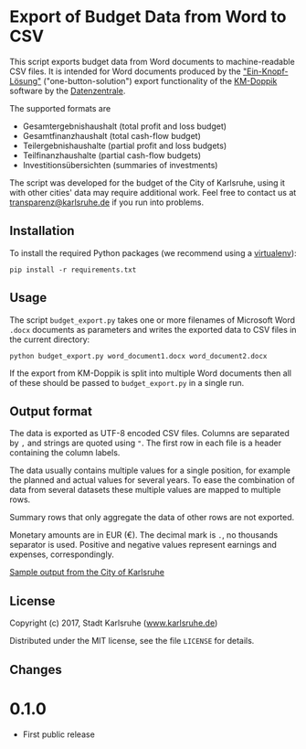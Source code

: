 # Export of Budget Data from Word to CSV

This script exports budget data from Word documents to machine-readable CSV
files. It is intended for Word documents produced by the
["Ein-Knopf-Lösung"][onebutton] ("one-button-solution") export functionality
of the [KM-Doppik][kmdoppik] software by the [Datenzentrale][datenzentrale].

The supported formats are

* Gesamtergebnishaushalt (total profit and loss budget)
* Gesamtfinanzhaushalt (total cash-flow budget)
* Teilergebnishaushalte (partial profit and loss budgets)
* Teilfinanzhaushalte (partial cash-flow budgets)
* Investitionsübersichten (summaries of investments)

[onebutton]: http://www.datenzentrale.de/,Lde/Start/Die+Loesungen/KM-Doppik_FormatiertesReporting.html
[kmdoppik]: http://www.datenzentrale.de/,Lde/Start/Die+Loesungen/KM-Doppik.html
[datenzentrale]: http://www.datenzentrale.de

The script was developed for the budget of the City of Karlsruhe, using it with
other cities' data may require additional work. Feel free to contact us at
transparenz@karlsruhe.de if you run into problems.


## Installation

To install the required Python packages (we recommend using a
[virtualenv][virtualenv]):

    pip install -r requirements.txt

[virtualenv]: https://virtualenv.pypa.io


## Usage

The script `budget_export.py` takes one or more filenames of Microsoft Word
`.docx` documents as parameters and writes the exported data to CSV files in
the current directory:

    python budget_export.py word_document1.docx word_document2.docx

If the export from KM-Doppik is split into multiple Word documents then all of
these should be passed to `budget_export.py` in a single run.


## Output format

The data is exported as UTF-8 encoded CSV files. Columns are separated by
`,` and strings are quoted using `"`. The first row in each file is a
header containing the column labels.

The data usually contains multiple values for a single position, for example
the planned and actual values for several years. To ease the combination of
data from several datasets these multiple values are mapped to multiple rows.

Summary rows that only aggregate the data of other rows are not exported.

Monetary amounts are in EUR (€). The decimal mark is `.`, no thousands
separator is used. Positive and negative values represent earnings and
expenses, correspondingly.

[Sample output from the City of Karlsruhe](https://transparenz.karlsruhe.de/dataset/haushaltsplan-daten-2017-2018)


## License

Copyright (c) 2017, Stadt Karlsruhe (www.karlsruhe.de)

Distributed under the MIT license, see the file `LICENSE` for details.


## Changes

# 0.1.0

* First public release

